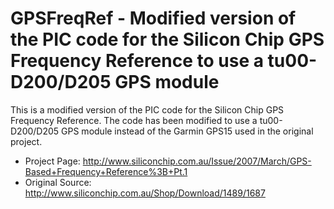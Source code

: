 # GPSFreqRef - Modified version of the PIC code for the Silicon Chip GPS Frequency Reference to use a tu00-D200/D205 GPS module

This is a modified version of the PIC code for the Silicon Chip GPS Frequency Reference. The code has been modified to use a tu00-D200/D205 GPS module instead of the Garmin GPS15 used in the original project.

* Project Page: http://www.siliconchip.com.au/Issue/2007/March/GPS-Based+Frequency+Reference%3B+Pt.1
* Original Source: http://www.siliconchip.com.au/Shop/Download/1489/1687
